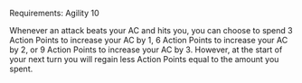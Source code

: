 Requirements: Agility 10

Whenever an attack beats your AC and hits you, you can choose to spend 3 Action Points to increase your AC by 1, 6 Action Points to increase your AC by 2, or 9 Action Points to increase your AC by 3. However, at the start of your next turn you will regain less Action Points equal to the amount you spent.